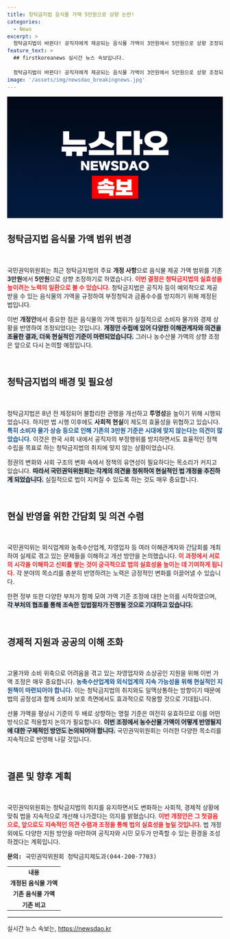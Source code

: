 ```yaml
---
title: 청탁금지법 음식물 가액 5만원으로 상향 논란!
categories:
  - News
excerpt: >
  청탁금지법이 바뀐다! 공직자에게 제공되는 음식물 가액이 3만원에서 5만원으로 상향 조정되며, 농수산물 선물 가액에 대한 논의도 계속된다. 경제 어려움을 반영한 이번 개정이 어떤 변화를 가져올지 주목해보자!
feature_text: >
  ## firstkoreanews 실시간 뉴스 속보입니다.

  청탁금지법이 바뀐다! 공직자에게 제공되는 음식물 가액이 3만원에서 5만원으로 상향 조정되며, 농수산물 선물 가액에 대한 논의도 계속된다. 경제 어려움을 반영한 이번 개정이 어떤 변화를 가져올지 주목해보자!
image: '/assets/img/newsdao_breakingnews.jpg'
---
```


<p><img src="/assets/img/newsdao_breakingnews.jpg" alt="firstkoreanews 속보" /></p>

<h2 data-ke-size="size26">청탁금지법 음식물 가액 범위 변경</h2>

<p data-ke-size="size16">&nbsp;</p>

<p>국민권익위원회는 최근 청탁금지법의 주요 <strong>개정 사항</strong>으로 음식물 제공 가액 범위를 기존 <strong>3만원</strong>에서 <strong>5만원</strong>으로 상향 조정하기로 하였습니다. <b><span style="color: #ee2323;">이번 결정은 청탁금지법의 실효성을 높이려는 노력의 일환으로 볼 수 있습니다.</span></b> 청탁금지법은 공직자 등이 예외적으로 제공받을 수 있는 음식물의 가액을 규정하여 부정청탁과 금품수수를 방지하기 위해 제정된 법입니다.</p>

<p>이번 <strong>개정안</strong>에서 중요한 점은 음식물의 가액 범위가 실질적으로 소비자 물가와 경제 상황을 반영하여 조정되었다는 것입니다. <b><span style="background-color: #21538527;">개정안 수립에 있어 다양한 이해관계자와 의견을 조율한 결과, 더욱 현실적인 기준이 마련되었습니다.</span></b> 그러나 농수산물 가액의 상향 조정은 앞으로 다시 논의할 예정입니다.</p>

<p data-ke-size="size16">&nbsp;</p>

<h2 data-ke-size="size26">청탁금지법의 배경 및 필요성</h2>

<p data-ke-size="size16">&nbsp;</p>

<p>청탁금지법은 8년 전 제정되어 불합리한 관행을 개선하고 <strong>투명성</strong>을 높이기 위해 시행되었습니다. 하지만 법 시행 이후에도 <strong>사회적 현실</strong>이 제도의 효율성을 위협하고 있습니다. <b><span style="color: #1a5490;">특히 소비자 물가 상승 등으로 인해 기존의 3만원 기준은 시대에 맞지 않는다는 의견이 많았습니다.</span></b> 이것은 한국 사회 내에서 공직자의 부정행위를 방지하면서도 효율적인 정책 수립을 목표로 하는 청탁금지법의 취지에 맞지 않는 상황이었습니다.</p>

<p>정권의 변화와 사회 구조의 변화 속에서 정책의 유연성이 필요하다는 목소리가 커지고 있습니다. <b><span style="background-color: #21538527;">따라서 국민권익위원회는 각계의 의견을 청취하여 현실적인 법 개정을 추진하게 되었습니다.</span></b> 실질적으로 법이 지켜질 수 있도록 하는 것도 매우 중요합니다.</p>

<p data-ke-size="size16">&nbsp;</p>

<h2 data-ke-size="size26">현실 반영을 위한 간담회 및 의견 수렴</h2>

<p data-ke-size="size16">&nbsp;</p>

<p>국민권익위는 외식업계와 농축수산업계, 자영업자 등 여러 이해관계자와 간담회를 개최하여 실제로 겪고 있는 문제들을 이해하고 개선 방안을 논의했습니다. <b><span style="color: #ee2323;">이 과정에서 서로의 시각을 이해하고 신뢰를 쌓는 것이 궁극적으로 법의 실효성을 높이는 데 기여하게 됩니다.</span></b> 각 분야의 목소리를 충분히 반영하려는 노력은 긍정적인 변화를 이끌어낼 수 있습니다.</p>

<p>한편 정부 또한 다양한 부처가 함께 모여 가액 기준 조정에 대한 논의를 시작하였으며, <b><span style="background-color: #21538527;">각 부처의 협조를 통해 조속한 입법절차가 진행될 것으로 기대하고 있습니다.</span></b> </p>

<p data-ke-size="size16">&nbsp;</p>

<h2 data-ke-size="size26">경제적 지원과 공공의 이해 조화</h2>

<p data-ke-size="size16">&nbsp;</p>

<p>고물가와 소비 위축으로 어려움을 겪고 있는 자영업자와 소상공인 지원을 위해 이번 가액 조정은 매우 중요합니다. <b><span style="color: #1a5490;">농축수산업계와 외식업계의 지속 가능성을 위해 현실적인 지원책이 마련되어야 합니다.</span></b> 이는 청탁금지법의 취지와도 일맥상통하는 방향이기 때문에 법의 공정성과 함께 소비자 보호 측면에서도 효과적으로 작용할 것으로 기대됩니다.</p>

<p>선물 가액을 평상시 기준의 두 배로 상향하는 명절 기준은 여전히 유효하므로 이를 어떤 방식으로 적용할지 논의가 필요합니다. <b><span style="background-color: #21538527;">이번 조정에서 농수산물 가액이 어떻게 반영될지에 대한 구체적인 방안도 논의되어야 합니다.</span></b> 국민권익위원회는 이러한 다양한 목소리를 지속적으로 반영해 나갈 것입니다.</p>

<p data-ke-size="size16">&nbsp;</p>

<h2 data-ke-size="size26">결론 및 향후 계획</h2>

<p data-ke-size="size16">&nbsp;</p>

<p>국민권익위원회는 청탁금지법의 취지를 유지하면서도 변화하는 사회적, 경제적 상황에 맞춰 법을 지속적으로 개선해 나가겠다는 의지를 밝혔습니다. <b><span style="color: #ee2323;">이번 개정안은 그 첫걸음으로, 앞으로도 지속적인 의견 수렴과 조정을 통해 법의 실효성을 높일 것입니다.</span></b> 법 개정 외에도 다양한 지원 방안을 마련하여 공직자와 시민 모두가 만족할 수 있는 환경을 조성하겠다는 계획입니다.</p>

<pre><b>문의:</b> 국민권익위원회 청탁금지제도과(044-200-7703)</pre>

<table>
  <tr>
    <td style="text-align: center; height: 17px;"><b>내용</b></td>
  </tr>
  <tr>
    <td style="text-align: center; height: 17px;"><b>개정된 음식물 가액</b></td>
  </tr>
  <tr>
    <td style="text-align: center; height: 17px;"><b>기존 음식물 가액</b></td>
  </tr>
  <tr>
    <td style="text-align: center; height: 17px;"><b>기존 비고</b></td>
  </tr>
</table>

<hr style="border: 1px solid #ddd;">
실시간 뉴스 속보는, <a href="https://newsdao.kr" rel="dofollow">https://newsdao.kr</a>


